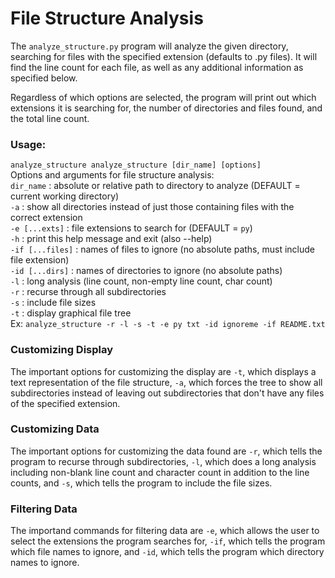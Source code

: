 # File Structure Analysis
The `analyze_structure.py` program will analyze the given directory, searching for files with
the specified extension (defaults to .py files). It will find the line count for each file,
as well as any additional information as specified below.

Regardless of which options are selected, the program will print out which extensions it is searching
for, the number of directories and files found, and the total line count.

### Usage:
`analyze_structure analyze_structure [dir_name] [options]`  
Options and arguments for file structure analysis:  
`dir_name`       : absolute or relative path to directory to analyze (DEFAULT = current working directory)  
`-a`             : show all directories instead of just those containing files with the correct extension  
`-e [...exts]`   : file extensions to search for (DEFAULT = `py`)  
`-h`             : print this help message and exit (also --help)  
`-if [...files]` : names of files to ignore (no absolute paths, must include file extension)  
`-id [...dirs]`  : names of directories to ignore (no absolute paths)  
`-l`             : long analysis (line count, non-empty line count, char count)  
`-r`             : recurse through all subdirectories  
`-s`             : include file sizes  
`-t`             : display graphical file tree  
Ex: `analyze_structure -r -l -s -t -e py txt -id ignoreme -if README.txt`  

### Customizing Display
The important options for customizing the display are `-t`, which displays a text representation
of the file structure, `-a`, which forces the tree to show all subdirectories instead of leaving
out subdirectories that don't have any files of the specified extension.

### Customizing Data
The important options for customizing the data found are `-r`, which tells the program to recurse through
subdirectories, `-l`, which does a long analysis including non-blank line count and character count in
addition to the line counts, and `-s`, which tells the program to include the file sizes.

### Filtering Data
The importand commands for filtering data are `-e`, which allows the user to select the extensions
the program searches for, `-if`, which tells the program which file names to ignore, and `-id`, which
tells the program which directory names to ignore.
